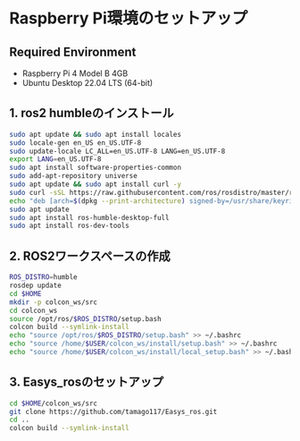 # Raspberry Pi環境のセットアップ 

## Required Environment
* Raspberry Pi 4 Model B 4GB
* Ubuntu Desktop 22.04 LTS (64-bit) 

## 1. ros2 humbleのインストール

```bash
sudo apt update && sudo apt install locales
sudo locale-gen en_US en_US.UTF-8
sudo update-locale LC_ALL=en_US.UTF-8 LANG=en_US.UTF-8
export LANG=en_US.UTF-8
sudo apt install software-properties-common
sudo add-apt-repository universe
sudo apt update && sudo apt install curl -y
sudo curl -sSL https://raw.githubusercontent.com/ros/rosdistro/master/ros.key -o /usr/share/keyrings/ros-archive-keyring.gpg
echo "deb [arch=$(dpkg --print-architecture) signed-by=/usr/share/keyrings/ros-archive-keyring.gpg] http://packages.ros.org/ros2/ubuntu $(. /etc/os-release && echo $UBUNTU_CODENAME) main" | sudo tee /etc/apt/sources.list.d/ros2.list > /dev/null
sudo apt update
sudo apt install ros-humble-desktop-full
sudo apt install ros-dev-tools
```

## 2. ROS2ワークスペースの作成

```bash
ROS_DISTRO=humble
rosdep update
cd $HOME
mkdir -p colcon_ws/src
cd colcon_ws
source /opt/ros/$ROS_DISTRO/setup.bash
colcon build --symlink-install
echo "source /opt/ros/$ROS_DISTRO/setup.bash" >> ~/.bashrc
echo "source /home/$USER/colcon_ws/install/setup.bash" >> ~/.bashrc
echo "source /home/$USER/colcon_ws/install/local_setup.bash" >> ~/.bashrc
```

## 3. Easys_rosのセットアップ

```bash
cd $HOME/colcon_ws/src
git clone https://github.com/tamago117/Easys_ros.git
cd ..
colcon build --symlink-install
```
